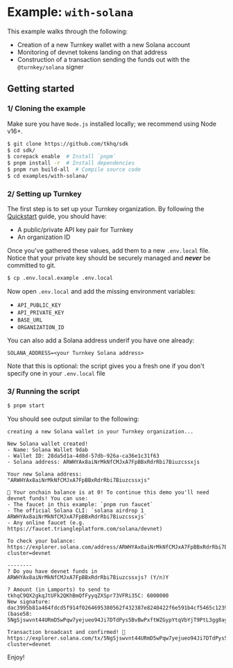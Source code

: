 # Example: `with-solana`

This example walks through the following:

- Creation of a new Turnkey wallet with a new Solana account
- Monitoring of devnet tokens landing on that address
- Construction of a transaction sending the funds out with the `@turnkey/solana` signer

## Getting started

### 1/ Cloning the example

Make sure you have `Node.js` installed locally; we recommend using Node v16+.

```bash
$ git clone https://github.com/tkhq/sdk
$ cd sdk/
$ corepack enable  # Install `pnpm`
$ pnpm install -r  # Install dependencies
$ pnpm run build-all  # Compile source code
$ cd examples/with-solana/
```

### 2/ Setting up Turnkey

The first step is to set up your Turnkey organization. By following the [Quickstart](https://docs.turnkey.com/getting-started/quickstart) guide, you should have:

- A public/private API key pair for Turnkey
- An organization ID

Once you've gathered these values, add them to a new `.env.local` file. Notice that your private key should be securely managed and **_never_** be committed to git.

```bash
$ cp .env.local.example .env.local
```

Now open `.env.local` and add the missing environment variables:

- `API_PUBLIC_KEY`
- `API_PRIVATE_KEY`
- `BASE_URL`
- `ORGANIZATION_ID`

You can also add a Solana address underif you have one already:

```
SOLANA_ADDRESS=<your Turnkey Solana address>
```

Note that this is optional: the script gives you a fresh one if you don't specify one in your `.env.local` file

### 3/ Running the script

```bash
$ pnpm start
```

You should see output similar to the following:

```
creating a new Solana wallet in your Turnkey organization...

New Solana wallet created!
- Name: Solana Wallet 9dab
- Wallet ID: 28da5d1a-4d8d-57db-926a-ca36e1c31f63
- Solana address: ARWHYAx8aiNrMkNfCMJxA7FpBBxRdrRbi7Biuzcssxjs

Your new Solana address: "ARWHYAx8aiNrMkNfCMJxA7FpBBxRdrRbi7Biuzcssxjs"

💸 Your onchain balance is at 0! To continue this demo you'll need devnet funds! You can use:
- The faucet in this example: `pnpm run faucet`
- The official Solana CLI: `solana airdrop 1 ARWHYAx8aiNrMkNfCMJxA7FpBBxRdrRbi7Biuzcssxjs`
- Any online faucet (e.g. https://faucet.triangleplatform.com/solana/devnet)

To check your balance: https://explorer.solana.com/address/ARWHYAx8aiNrMkNfCMJxA7FpBBxRdrRbi7Biuzcssxjs?cluster=devnet

--------
? Do you have devnet funds in ARWHYAx8aiNrMkNfCMJxA7FpBBxRdrRbi7Biuzcssxjs? (Y/n)Y

? Amount (in Lamports) to send to tkhqC9QX2gkqJtUFk2QKhBmQfFyyqZXSpr73VFRi35C: 6000000
New signature: dac3995b81a464fdcd5f914f0264695380562f432387e8240422f6e591b4cf5465c12390042889f8d4890242d289b98fd9a29f808cdee11a745c27c497b2fe0d
(base58: 5NgSjswvnt44URmD5wPqw7yejueo94Ji7DTdPys5BvBwPxftWZGypYtqVbYjT9PtL3gg8ay3WARNwq87kTWzvupY)

Transaction broadcast and confirmed! 🎉
https://explorer.solana.com/tx/5NgSjswvnt44URmD5wPqw7yejueo94Ji7DTdPys5BvBwPxftWZGypYtqVbYjT9PtL3gg8ay3WARNwq87kTWzvupY?cluster=devnet
```

Enjoy!
